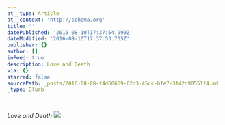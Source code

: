 ```yaml
---
at__type: Article
at__context: 'http://schema.org'
title: ''
datePublished: '2016-08-10T17:37:54.990Z'
dateModified: '2016-08-10T17:37:53.705Z'
publisher: {}
author: []
inFeed: true
description: Love and Death
via: {}
starred: false
sourcePath: _posts/2016-08-08-f4d60669-62d3-45cc-bfe7-3f42d90551f4.md
_type: Blurb

---
```

_Love and Death_
![](https://the-grid-user-content.s3-us-west-2.amazonaws.com/47aa44ea-26bc-47c3-aa95-4db83cfbc3ea.jpg)